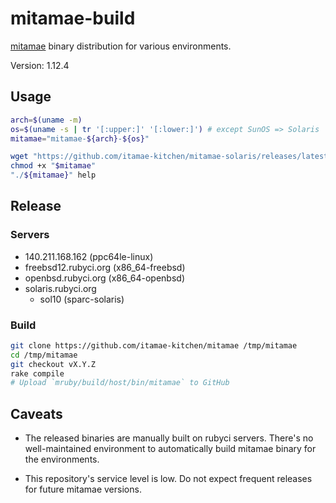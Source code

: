 # mitamae-build

[mitamae](https://github.com/itamae-kitchen/mitamae) binary distribution for various environments.

Version: 1.12.4

## Usage

```bash
arch=$(uname -m)
os=$(uname -s | tr '[:upper:]' '[:lower:]') # except SunOS => Solaris
mitamae="mitamae-${arch}-${os}"

wget "https://github.com/itamae-kitchen/mitamae-solaris/releases/latest/download/${mitamae}"
chmod +x "$mitamae"
"./${mitamae}" help
```

## Release
### Servers

* 140.211.168.162 (ppc64le-linux)
* freebsd12.rubyci.org (x86\_64-freebsd)
* openbsd.rubyci.org (x86\_64-openbsd)
* solaris.rubyci.org
  * sol10 (sparc-solaris)

### Build

```bash
git clone https://github.com/itamae-kitchen/mitamae /tmp/mitamae
cd /tmp/mitamae
git checkout vX.Y.Z
rake compile
# Upload `mruby/build/host/bin/mitamae` to GitHub
```

## Caveats

* The released binaries are manually built on rubyci servers.
  There's no well-maintained environment to automatically build mitamae binary for the environments.

* This repository's service level is low.
  Do not expect frequent releases for future mitamae versions.
